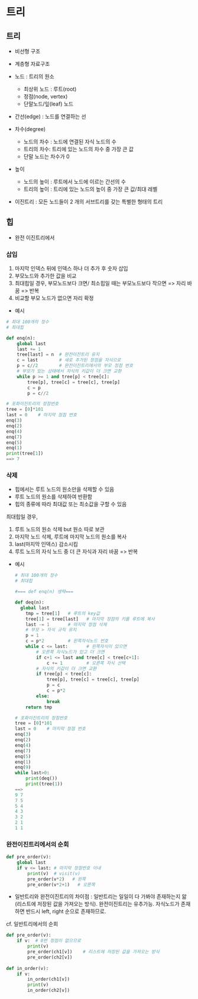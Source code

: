 # 트리



## 트리



* 비선형 구조

* 계층형 자료구조

* 노드 : 트리의 원소

  * 최상위 노드 : 루트(root)
  * 정점(node, vertex)
  * 단말노드/잎(leaf) 노드

* 간선(edge) : 노드를 연결하는 선

* 차수(degree)

  * 노드의 차수 : 노드에 연결된 자식 노드의 수
  * 트리의 차수: 트리에 있는 노드의 차수 중 가장 큰 값
  * 단말 노드는 차수가 0

* 높이

  * 노드의 높이 : 루트에서 노드에 이르는 간선의 수
  * 트리의 높이 : 트리에 있는 노드의 높이 중 가장 큰 값/최대 레벨

* 이진트리 : 모든 노드들이 2 개의 서브트리를 갖는 특별한 형태의 트리

  



## 힙



* 완전 이진트리에서



### 삽입

1) 마지막 인덱스 뒤에 인덱스 하나 더 추가 후 숫자 삽입
2) 부모노드와 추가한 값을 비교
3) 최대힙일 경우, 부모노드보다 크면/ 최소힙일 때는 부모노드보다 작으면 => 자리 바꿈 => 반복
4) 비교할 부모 노드가 없으면 자리 확정

* 예시

```python
# 최대 100개의 정수
# 최대힙

def enq(n):
	global last
    last += 1
    tree[last] = n  # 완전이진트리 유지
    c = last        # 새로 추가된 정점을 자식으로
    p = c//2        # 완전이진트리에서의 부모 정점 번호
    # 부모가 있는 상태에서 자식의 키값이 더 크면 교환
    while p >= 1 and tree[p] < tree[c]:    
        tree[p], tree[c] = tree[c], tree[p]
        c = p
        p = c//2

# 포화이진트리의 정점번호
tree = [0]*101
last = 0    # 마지막 정점 번호
enq(3)
enq(2)
enq(4)
enq(7)
enq(5)
enq(1)
print(tree[1])
==> 7

```



### 삭제

* 힙에서는 루트 노드의 원소만을 삭제할 수 있음
* 루트 노드의 원소를 삭제하여 반환함
* 힙의 종류에 따라 최대값 또는 최소값을 구할 수 있음 



최대힙일 경우,

1. 루트 노드의 원소 삭제 but 원소 따로 보관
2. 마지막 노드 삭제, 루트에 마지막 노드의 원소를 복사
3. last(마지막 인덱스) 감소시킴
4. 루트 노드의 자식 노드 중 더 큰 자식과 자리 바꿈 => 반복

* 예시

  ```python
  # 최대 100개의 정수
  # 최대힙
  
  #=== def enq(n) 생략===
  
  def deq(n):
  	global last
      tmp = tree[1]   # 루트의 key값
      tree[1] = tree[last]   # 마지막 정점의 키를 루트에 복사
      last -= 1       # 마지막 정점 삭제
      # 부모 > 자식 규칙 유지
      p = 1
      c = p*2         # 왼쪽자식노드 번호
      while c <= last:       # 왼쪽자식이 있으면
          # 오른쪽 자식노드가 있고 더 크면
          if c+1 <= last and tree[c] < tree[c+1]:
              c += 1         # 오른쪽 자식 선택
          # 자식의 키값이 더 크면 교환
          if tree[p] < tree[c]:
              tree[p], tree[c] = tree[c], tree[p]
              p = c
              c = p*2
          else:
              break
      return tmp            
  
  # 포화이진트리의 정점번호
  tree = [0]*101
  last = 0    # 마지막 정점 번호
  enq(3)
  enq(2)
  enq(4)
  enq(7)
  enq(5)
  enq(1)
  enq(9)
  while last>0:
      print(deq())
      print(tree(1))
  ==> 
  9 7
  7 5
  5 4
  4 3
  3 2
  2 1
  1 1
  ```

  

### 완전이진트리에서의 순회

```python
def pre_order(v):
    global last
    if v <= last: # 마지막 정점번호 이내
        print(v)  # visit(v)
        pre_order(v*2)   # 왼쪽
        pre_order(v*2+1)   # 오른쪽        
```

* 일반트리와 완전이진트리의 차이점 : 일반트리는 일일이 다 가봐야 존재하는지 앎(리스트에 저장된 값을 가져오는 방식). 완전이진트리는 유추가능. 자식노드가 존재하면 반드시 left, right 순으로 존재하므로.

cf. 일반트리에서의 순회

```python
def pre_order(v):
    if v:  # 0번 정점이 없으므로
        print(v)
        pre_order(ch1[v])    # 리스트에 저장된 값을 가져오는 방식
        pre_order(ch2[v])
        
def in_order(v):
    if v:
        in_order(ch1[v])
        print(v)
        in_order(ch2[v])             
```

